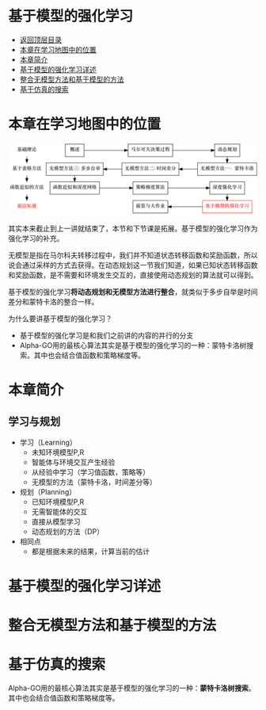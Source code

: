 # 基于模型的强化学习

- [返回顶层目录](../../SUMMARY.md#目录)
- [本章在学习地图中的位置](#本章在学习地图中的位置)
- [本章简介](#本章简介)
- [基于模型的强化学习详述](#基于模型的强化学习详述)
- [整合无模型方法和基于模型的方法](#整合无模型方法和基于模型的方法)
- [基于仿真的搜索](#基于仿真的搜索)









# 本章在学习地图中的位置

![learning-map](pic/learning-map.png)

其实本来截止到上一讲就结束了，本节和下节课是拓展。基于模型的强化学习作为强化学习的补充。

无模型是指在马尔科夫转移过程中，我们并不知道状态转移函数和奖励函数，所以说会通过采样的方式去获得。在动态规划这一节我们知道，如果已知状态转移函数和奖励函数，是不需要和环境发生交互的，直接使用动态规划的算法就可以得到。

基于模型的强化学习**将动态规划和无模型方法进行整合**，就类似于多步自举是时间差分和蒙特卡洛的整合一样。

为什么要讲基于模型的强化学习？

* 基于模型的强化学习是和我们之前讲的内容的并行的分支
* Alpha-GO用的最核心算法其实是基于模型的强化学习的一种：蒙特卡洛树搜索。其中也会结合值函数和策略梯度等。

# 本章简介

## 学习与规划

* 学习（Learning）
  * 未知环境模型P,R
  * 智能体与环境交互产生经验
  * 从经验中学习（学习值函数，策略等）
  * 无模型的方法（蒙特卡洛，时间差分等）
* 规划（Planning）
  * 已知环境模型P,R
  * 无需智能体的交互
  * 直接从模型学习
  * 动态规划的方法（DP）
* 相同点
  * 都是根据未来的结果，计算当前的估计









# 基于模型的强化学习详述





# 整合无模型方法和基于模型的方法





# 基于仿真的搜索

Alpha-GO用的最核心算法其实是基于模型的强化学习的一种：**蒙特卡洛树搜索**。其中也会结合值函数和策略梯度等。



